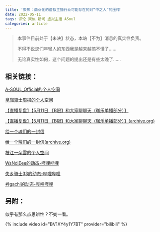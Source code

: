 ```yaml
---
title: '聚焦：商业化的虚拟主播行业可能存在的对“中之人”的压榨'
date: 2022-05-11
tags: 评论 聚焦 新闻 虚拟主播 ASoul
categories: article
---
```


> 本事件目前处于【未决】状态，本站【不为】消息的真实性负责。
>
> 不得不说您们年轻人的东西我是越来越搞不懂了......
>
> 无论真实性如何，这个问题的提出还是有些太晚了......

## 相关链接：

[A-SOUL_Official的个人空间](https://space.bilibili.com/703007996/dynamic)

[皇珈骑士周报的个人空间](https://space.bilibili.com/1638018482/dynamic)

[【直播复盘】【5月11日 【B限】和大家聊聊天（珈乐单播部分）】](https://www.bilibili.com/read/cv16569045)

[【直播复盘】【5月11日 【B限】和大家聊聊天（珈乐单播部分）】(archive.org)](https://web.archive.org/web/20220512030348/https%3A%2F%2Fwww.bilibili.com%2Fread%2Fcv16569045)

[给一个魂们的一封信](https://www.bilibili.com/read/cv16567240)

[给一个魂们的一封信(archive.org)](https://web.archive.org/web/20220512030536/https%3A%2F%2Fwww.bilibili.com%2Fread%2Fcv16567240)

[枝江一朵雲的个人空间](https://space.bilibili.com/11855711/dynamic)

[WsNdiEee的动态-哔哩哔哩](https://t.bilibili.com/658594232268750851)

[失乡骑士33的动态-哔哩哔哩](https://t.bilibili.com/658609938967298057)

[衿gachi的动态-哔哩哔哩](https://t.bilibili.com/658594154953048066)

## 另附：

似乎有那么点思辨性？不妨一看。

{% include video id="BV1XY4y1Y7BT" provider="bilibili" %}
